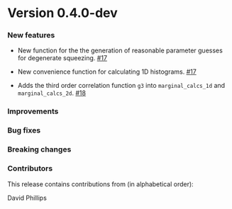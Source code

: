 # Version 0.4.0-dev

### New features

* New function for the the generation of reasonable parameter guesses for degenerate squeezing. [#17](https://github.com/XanaduAI/sqtom/pull/17)

* New convenience function for calculating 1D histograms. [#17](https://github.com/XanaduAI/sqtom/pull/17)

* Adds the third order correlation function `g3` into `marginal_calcs_1d` and `marginal_calcs_2d`. [#18](https://github.com/XanaduAI/sqtom/pull/18)

### Improvements

### Bug fixes

### Breaking changes

### Contributors

This release contains contributions from (in alphabetical order):

David Phillips

